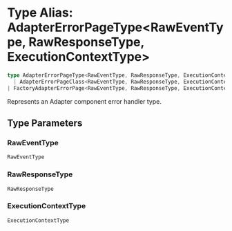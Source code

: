 # Type Alias: AdapterErrorPageType\<RawEventType, RawResponseType, ExecutionContextType\>

```ts
type AdapterErrorPageType<RawEventType, RawResponseType, ExecutionContextType> = 
  | AdapterErrorPageClass<RawEventType, RawResponseType, ExecutionContextType>
| FactoryAdapterErrorPage<RawEventType, RawResponseType, ExecutionContextType>;
```

Represents an Adapter component error handler type.

## Type Parameters

### RawEventType

`RawEventType`

### RawResponseType

`RawResponseType`

### ExecutionContextType

`ExecutionContextType`

